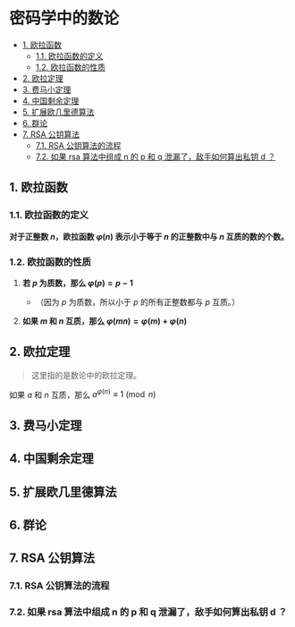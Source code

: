 # 密码学中的数论<!-- omit in toc -->

- [1. 欧拉函数](#1-欧拉函数)
  - [1.1. 欧拉函数的定义](#11-欧拉函数的定义)
  - [1.2. 欧拉函数的性质](#12-欧拉函数的性质)
- [2. 欧拉定理](#2-欧拉定理)
- [3. 费马小定理](#3-费马小定理)
- [4. 中国剩余定理](#4-中国剩余定理)
- [5. 扩展欧几里德算法](#5-扩展欧几里德算法)
- [6. 群论](#6-群论)
- [7. RSA 公钥算法](#7-rsa-公钥算法)
  - [7.1. RSA 公钥算法的流程](#71-rsa-公钥算法的流程)
  - [7.2. 如果 rsa 算法中组成 n 的 p 和 q 泄漏了，敌手如何算出私钥 d ？](#72-如果-rsa-算法中组成-n-的-p-和-q-泄漏了敌手如何算出私钥-d-)

## 1. 欧拉函数

### 1.1. 欧拉函数的定义

**对于正整数 $n$，欧拉函数 $\varphi(n)$ 表示小于等于 $n$ 的正整数中与 $n$ 互质的数的个数。**

### 1.2. 欧拉函数的性质

1. **若 $p$ 为质数，那么 $\varphi(p) = p-1$**

   - （因为 $p$ 为质数，所以小于 $p$ 的所有正整数都与 $p$ 互质。）

2. **如果 $m$ 和 $n$ 互质，那么 $\varphi(mn) = \varphi(m) + \varphi(n)$**

## 2. 欧拉定理

> 这里指的是数论中的欧拉定理。

如果 $a$ 和 $n$ 互质，那么 $a^{\varphi(n)} \equiv 1 \pmod{n}$

## 3. 费马小定理

## 4. 中国剩余定理

## 5. 扩展欧几里德算法

## 6. 群论

## 7. RSA 公钥算法

### 7.1. RSA 公钥算法的流程

### 7.2. 如果 rsa 算法中组成 n 的 p 和 q 泄漏了，敌手如何算出私钥 d ？
